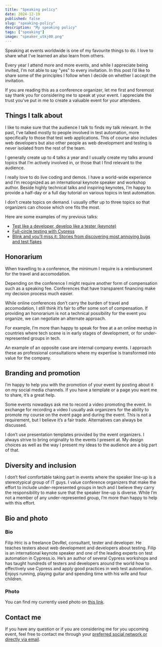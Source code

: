 ```yaml
---
title: "Speaking policy"
date: 2024-12-19
published: false
slug: "speaking-policy"
description: "My speaking policy"
tags: ["speaking"]
image: "speaker_utkj00.png"
---
```


Speaking at events worldwide is one of my favourite things to do. I love to share what I’ve learned an also learn from others.

Every year I attend more and more events, and while I appreciate being invited, I’m not able to say "yes" to every invitation. In this post I’d like to share some of the principles I follow when I decide on whether I accept the invitation.

If you are reading this as a conference organizer, let me first and foremost say thank you for considering me to speak at your event. I appreciate the trust you’ve put in me to create a valuable event for your attendees.

## Things I talk about
I like to make sure that the audience I talk to finds my talk relevant. In the past, I’ve talked mostly to people involved in test automation, more specifically to those that test web applications. This of course also includes web developers but also other people as web development and testing is never isolated from the rest of the team.

I generally create up to 4 talks a year and I usually create my talks around topics that I’m actively involved in, or those that I find relevant to the audience. 

I really love to do live coding and demos. I have a world-wide experience and I’m recognized as an international keynote speaker and workshop author. Beside highly technical talks and inspiring keynotes, I’m happy to provide a half-day or a full day tutorial on various topics in test automation.

I don’t create topics on demand. I usually offer up to three topics so that organizers can choose which one fits the most.

Here are some examples of my previous talks:

- [Test like a developer, develop like a tester (keynote)](https://www.youtube.com/watch?v=seBOsmxW_tc)
- [Full-circle testing with Cypress](https://www.youtube.com/watch?v=obcTVEJf5M0)
- [Blink and you’ll miss it: Stories from discovering most annoying bugs and test flakes ](https://www.youtube.com/watch?v=ugug8paRpn8)

## Honorarium
When travelling to a conference, the minimum I require is a reimbursment for the travel and accomodation. 

Depending on the conference I might require another form of compensation such as a speaking fee. Conferences that have transparent financing make my decision process much easier.

While online conferences don’t carry the burden of travel and accomodation, I still think it’s fair to offer some sort of compensation. If providing an honorarium is not a technical possibility for the event you organize, we can negotiate an alternate approach. 

For example, I’m more than happy to speak for free at a an online meetup in countries where tech scene is in early stages of development, or for under-represented groups in tech.

An example of an opposite case are internal company events. I approach these as professional consultations where my expertise is transformed into value for the company. 

## Branding and promotion
I’m happy to help you with the promotion of your event by posting about it on my social media channels. If you have a template or a page you want me to share, it’s a great help.

Some events nowadays ask me to record a video promoting the event. In exchange for recording a video I usually ask organizers for the ability to promote my course on the event page and during the event. This is not a requirement, but I believe it’s a fair trade. Alternatives can always be discussed.

I don’t use presentation templates provided by the event organizers. I always strive to bring originality to the events I present at. My design choices as well as the way I present my ideas to the audience are a big part of that.

## Diversity and inclusion
I don’t feel comfortable taking part in events where the speaker line-up is a stereotypical group of IT guys. I value conference organizers that make the effort to include under-represented groups in tech and I believe they carry the responsibility to make sure that the speaker line-up is diverse. While I’m not a member of any under-represented group, I’m more than happy to help with this effort.

## Bio and photo
### Bio
Filip Hric is a freelance DevRel, consultant, tester and developer. He teaches testers about web development and developers about testing. Filip is an international keynote speaker and one of the leading experts on test automation in Cypress.io. He’s an author of several Cypress workshops and has taught hundreds of testers and developers around the world how to effectively use Cypress and apply good practices in web test automation. Enjoys running, playing guitar and spending time with his wife and four children.

### Photo
You can find my currently used photo on [this link](https://www.dropbox.com/scl/fo/vwtpbk660ub9hqz3tadh7/ADgRWMV8pe28Rcw65E6Z_hY?rlkey=e85iw65iqztqnldbnbrjibqpg&st=een7jiy2&dl=1).

## Contact me
If you have any question or if you are considering me for you upcoming event, feel free to contact me through your [preferred social network or directly via email](https://links.filiphric.com).
